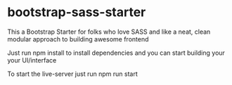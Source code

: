 # bootstrap-sass-starter

This a Bootstrap Starter for folks who love SASS and like a neat, clean modular approach to building awesome frontend

Just run npm install to install dependencies and you can start building your your UI/interface

To start the live-server just run npm run start
